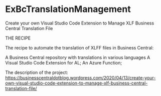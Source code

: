 # ExBcTranslationManagement

Create your own Visual Studio Code Extension to Manage XLF Business Central Translation File

THE RECIPE

The recipe to automate the translation of XLFF files in Business Central:

A Business Central repository with translations in various languages
A Visual Studio Code Extension for AL;
An Azure Function;

The description of the project:
https://businesscentraldotblog.wordpress.com/2020/04/13/create-your-own-visual-studio-code-extension-to-manage-xlf-business-central-translation-file/